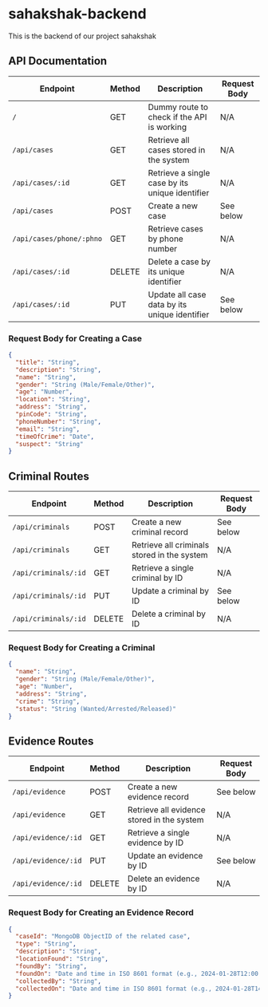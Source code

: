# sahakshak-backend

This is the backend of our project sahakshak

## API Documentation

| Endpoint                 | Method | Description                                     | Request Body |
| ------------------------ | ------ | ----------------------------------------------- | ------------ |
| `/`                      | GET    | Dummy route to check if the API is working      | N/A          |
| `/api/cases`             | GET    | Retrieve all cases stored in the system         | N/A          |
| `/api/cases/:id`         | GET    | Retrieve a single case by its unique identifier | N/A          |
| `/api/cases`             | POST   | Create a new case                               | See below    |
| `/api/cases/phone/:phno` | GET    | Retrieve cases by phone number                  | N/A          |
| `/api/cases/:id`         | DELETE | Delete a case by its unique identifier          | N/A          |
| `/api/cases/:id`         | PUT    | Update all case data by its unique identifier   | See below    |

### Request Body for Creating a Case

```json
{
  "title": "String",
  "description": "String",
  "name": "String",
  "gender": "String (Male/Female/Other)",
  "age": "Number",
  "location": "String",
  "address": "String",
  "pinCode": "String",
  "phoneNumber": "String",
  "email": "String",
  "timeOfCrime": "Date",
  "suspect": "String"
}
```

## Criminal Routes

| Endpoint             | Method | Description                                 | Request Body |
| -------------------- | ------ | ------------------------------------------- | ------------ |
| `/api/criminals`     | POST   | Create a new criminal record                | See below    |
| `/api/criminals`     | GET    | Retrieve all criminals stored in the system | N/A          |
| `/api/criminals/:id` | GET    | Retrieve a single criminal by ID            | N/A          |
| `/api/criminals/:id` | PUT    | Update a criminal by ID                     | See below    |
| `/api/criminals/:id` | DELETE | Delete a criminal by ID                     | N/A          |

### Request Body for Creating a Criminal

```json
{
  "name": "String",
  "gender": "String (Male/Female/Other)",
  "age": "Number",
  "address": "String",
  "crime": "String",
  "status": "String (Wanted/Arrested/Released)"
}
```

## Evidence Routes

| Endpoint            | Method | Description                                | Request Body |
| ------------------- | ------ | ------------------------------------------ | ------------ |
| `/api/evidence`     | POST   | Create a new evidence record               | See below    |
| `/api/evidence`     | GET    | Retrieve all evidence stored in the system | N/A          |
| `/api/evidence/:id` | GET    | Retrieve a single evidence by ID           | N/A          |
| `/api/evidence/:id` | PUT    | Update an evidence by ID                   | See below    |
| `/api/evidence/:id` | DELETE | Delete an evidence by ID                   | N/A          |

### Request Body for Creating an Evidence Record

```json
{
  "caseId": "MongoDB ObjectID of the related case",
  "type": "String",
  "description": "String",
  "locationFound": "String",
  "foundBy": "String",
  "foundOn": "Date and time in ISO 8601 format (e.g., 2024-01-28T12:00:00Z)",
  "collectedBy": "String",
  "collectedOn": "Date and time in ISO 8601 format (e.g., 2024-01-28T14:30:00Z)"
}
```
